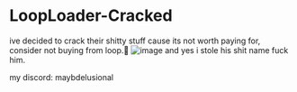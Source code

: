 # LoopLoader-Cracked
ive decided to crack their shitty stuff cause its not worth paying for, consider not buying from loop.🤯
![image](https://github.com/maybedelusional/LoopLoader-Cracked/assets/141055925/0010cbcf-3903-4812-b842-b12fe209626b)
and yes i stole his shit name fuck him.

my discord: maybdelusional
